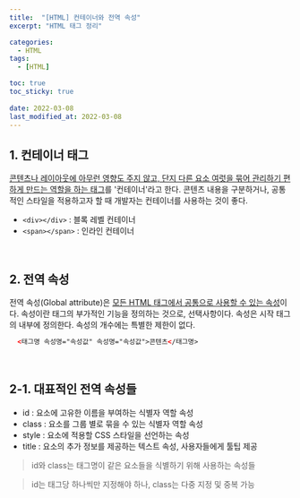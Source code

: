 ```yaml
---
title:  "[HTML] 컨테이너와 전역 속성"
excerpt: "HTML 태그 정리"

categories:
  - HTML
tags:
  - [HTML]

toc: true
toc_sticky: true
 
date: 2022-03-08
last_modified_at: 2022-03-08
---
```


## 1. 컨테이너 태그
<u>콘텐츠나 레이아웃에 아무런 영향도 주지 않고, 단지 다른 요소 여럿을 묶어 관리하기 편하게 만드는 역할을 하는 태그</u>를 '컨테이너'라고 한다.
콘텐츠 내용을 구분하거나, 공통적인 스타일을 적용하고자 할 때 개발자는 컨테이너를 사용하는 것이 좋다.

- `<div></div>` : 블록 레벨 컨테이너
- `<span></span>` : 인라인 컨테이너
<br>

## 2. 전역 속성
전역 속성(Global attribute)은 <u>모든 HTML 태그에서 공통으로 사용할 수 있는 속성</u>이다.
속성이란 태그의 부가적인 기능을 정의하는 것으로, 선택사항이다.
속성은 시작 태그의 내부에 정의한다. 속성의 개수에는 특별한 제한이 없다.

```html
  <태그명 속성명="속성값" 속성명="속성값">콘텐츠</태그명>
```
<br>

## 2-1. 대표적인 전역 속성들
- id : 요소에 고유한 이름을 부여하는 식별자 역할 속성
- class : 요소를 그룹 별로 묶을 수 있는 식별자 역할 속성
- style : 요소에 적용할 CSS 스타일을 선언하는 속성
- title : 요소의 추가 정보를 제공하는 텍스트 속성, 사용자들에게 툴팁 제공

> id와 class는 태그명이 같은 요소들을 식별하기 위해 사용하는 속성들

> id는 태그당 하나씩만 지정해야 하나, class는 다중 지정 및 중복 가능
